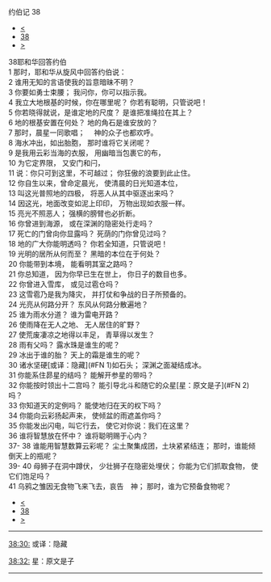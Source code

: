 ﻿





 约伯记 38




* [<](bible/JOB37.md)
* [38](bible/JOB.md)
* [>](bible/JOB39.md)



 
38耶和华回答约伯  
1 那时，耶和华从旋风中回答约伯说：  
2 谁用无知的言语使我的旨意暗昧不明？  
3 你要如勇士束腰； 我问你，你可以指示我。     
4 我立大地根基的时候，你在哪里呢？ 你若有聪明，只管说吧！  
5 你若晓得就说，是谁定地的尺度？ 是谁把准绳拉在其上？  
6 地的根基安置在何处？ 地的角石是谁安放的？  
7 那时，晨星一同歌唱； 　神的众子也都欢呼。     
8 海水冲出，如出胎胞， 那时谁将它关闭呢？  
9 是我用云彩当海的衣服， 用幽暗当包裹它的布，  
10 为它定界限， 又安门和闩，  
11 说：你只可到这里，不可越过； 你狂傲的浪要到此止住。     
12 你自生以来，曾命定晨光， 使清晨的日光知道本位，  
13 叫这光普照地的四极， 将恶人从其中驱逐出来吗？  
14 因这光，地面改变如泥上印印， 万物出现如衣服一样。  
15 亮光不照恶人； 强横的膀臂也必折断。     
16 你曾进到海源， 或在深渊的隐密处行走吗？  
17 死亡的门曾向你显露吗？ 死荫的门你曾见过吗？  
18 地的广大你能明透吗？ 你若全知道，只管说吧！     
19 光明的居所从何而至？ 黑暗的本位在于何处？  
20 你能带到本境， 能看明其室之路吗？  
21 你总知道， 因为你早已生在世上， 你日子的数目也多。     
22 你曾进入雪库， 或见过雹仓吗？  
23 这雪雹乃是我为降灾， 并打仗和争战的日子所预备的。  
24 光亮从何路分开？ 东风从何路分散遍地？     
25 谁为雨水分道？ 谁为雷电开路？  
26 使雨降在无人之地、 无人居住的旷野？  
27 使荒废凄凉之地得以丰足， 青草得以发生？  
28 雨有父吗？ 露水珠是谁生的呢？  
29 冰出于谁的胎？ 天上的霜是谁生的呢？  
30 诸水坚硬[或译：隐藏](#FN
1)如石头； 深渊之面凝结成冰。     
31 你能系住昴星的结吗？ 能解开参星的带吗？  
32 你能按时领出十二宫吗？ 能引导北斗和随它的众星[星：原文是子](#FN
2)吗？  
33 你知道天的定例吗？ 能使地归在天的权下吗？     
34 你能向云彩扬起声来， 使倾盆的雨遮盖你吗？  
35 你能发出闪电，叫它行去， 使它对你说：我们在这里？  
36 谁将智慧放在怀中？ 谁将聪明赐于心内？  
37-
38 谁能用智慧数算云彩呢？ 尘土聚集成团，土块紧紧结连； 那时，谁能倾倒天上的瓶呢？     
39-
40 母狮子在洞中蹲伏， 少壮狮子在隐密处埋伏； 你能为它们抓取食物， 使它们饱足吗？  
41 乌鸦之雏因无食物飞来飞去，哀告　神； 那时，谁为它预备食物呢？ 
* [<](bible/JOB37.md)
* [38](bible/JOB.md)
* [>](bible/JOB39.md)





---


[38:30:](#V30)
或译：隐藏


[38:32:](#V32)
星：原文是子




---









